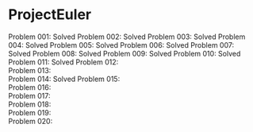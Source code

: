 # ProjectEuler

Problem 001:	Solved
Problem 002:	Solved
Problem 003:	Solved
Problem 004:	Solved
Problem 005:	Solved
Problem 006:	Solved
Problem 007:	Solved
Problem 008:	Solved
Problem 009:	Solved
Problem 010:	Solved
Problem 011:	Solved
Problem 012:	
Problem 013:	
Problem 014:	Solved
Problem 015:	
Problem 016:	
Problem 017:	
Problem 018:	
Problem 019:	
Problem 020:	